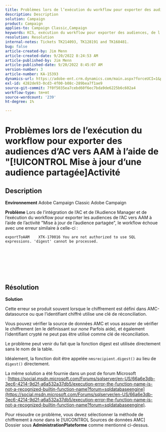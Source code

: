 ```yaml
---
title: Problèmes lors de l’exécution du workflow pour exporter des audiences d’AC vers AAM à l’aide de "[!UICONTROL Mise à jour d’une audience partagée]Activité
description: Description
solution: Campaign
product: Campaign
applies-to: Campaign Classic,Campaign
keywords: KCS, exécution du workflow pour exporter des audiences, de l’AC vers AAM, activité "mise à jour d’audience partagée", Adobe Campaign Classic, Adobe Campaign
resolution: Resolution
internal-notes: Tickets TK214093, TK128191 and TK168481.
bug: false
article-created-by: Jim Menn
article-created-date: 9/20/2022 8:24:53 AM
article-published-by: Jim Menn
article-published-date: 9/20/2022 8:45:07 AM
version-number: 3
article-number: KA-15393
dynamics-url: https://adobe-ent.crm.dynamics.com/main.aspx?forceUCI=1&pagetype=entityrecord&etn=knowledgearticle&id=e791d9af-bd38-ed11-9db1-0022480866ad
exl-id: 4282de93-0cd3-4f00-b08c-289bea7f1ae9
source-git-commit: 7f0f5035ea7cebd60f6ec7bda9de6225b6c602a4
workflow-type: tm+mt
source-wordcount: '239'
ht-degree: 1%

---
```


# Problèmes lors de l’exécution du workflow pour exporter des audiences d’AC vers AAM à l’aide de &quot;[!UICONTROL Mise à jour d’une audience partagée]Activité

## Description


<b>Environnement</b>
Adobe Campaign Classic Adobe Campaign

<b>Problème</b>
Lors de l’intégration de l’AC et de l’Audience Manager et de l’exécution du workflow pour exporter les audiences de l’AC vers AAM à l’aide de l’activité &quot;Mise à jour de l’audience partagée&quot;, le workflow échoue avec une erreur similaire à celle-ci :


```
exportToAAM    XTK-170016 You are not authorized to use SQL expressions. 'digest' cannot be processed.
```

<br><br> <br><br> <br>

## Résolution


<b>Solution</b>

Cette erreur se produit souvent lorsque le chiffrement est défini dans AMC-datasource ou que l’identifiant chiffré utilise une clé de réconciliation.


Vous pouvez vérifier la source de données AMC et vous assurer de vérifier le chiffrement (en le définissant sur *none* Parfois aide), et également l’identifiant crypté ne peut pas être utilisé comme clé de réconciliation.


Le problème peut venir du fait que la fonction digest est utilisée directement sans le nom de la table.

Idéalement, la fonction doit être appelée `nmsrecipient.digest()` au lieu de `digest()` directement.


La même solution a été fournie dans un post de forum Microsoft : [https://social.msdn.microsoft.com/Forums/sqlserver/en-US/66a6e3db-3ec6-4214-9d2f-a6a532a37db5/execution-error-the-function-name-is-not-a-recognized-builtin-function-name?forum=sqldatabaseengine](https://social.msdn.microsoft.com/Forums/sqlserver/en-US/66a6e3db-3ec6-4214-9d2f-a6a532a37db5/execution-error-the-function-name-is-not-a-recognized-builtin-function-name?forum=sqldatabaseengine).


Pour résoudre ce problème, vous devez sélectionner la méthode de chiffrement à *none* dans le [!UICONTROL Sources de données AMC] Dossier sous <b>Administration</b><b>Plateforme</b> comme mentionné ci-dessus.
